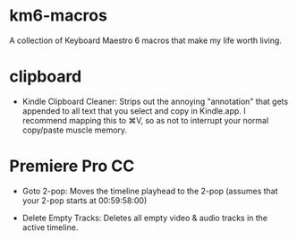 km6-macros
==========

A collection of Keyboard Maestro 6 macros that make my life worth living.


clipboard
=========

* Kindle Clipboard Cleaner: Strips out the annoying "annotation" that gets appended to all text that you select and copy in Kindle.app. I recommend mapping this to ⌘V, so as not to interrupt your normal copy/paste muscle memory.


Premiere Pro CC
===============

* Goto 2-pop: Moves the timeline playhead to the 2-pop (assumes that your 2-pop starts at 00:59:58:00)

* Delete Empty Tracks: Deletes all empty video & audio tracks in the active timeline.



